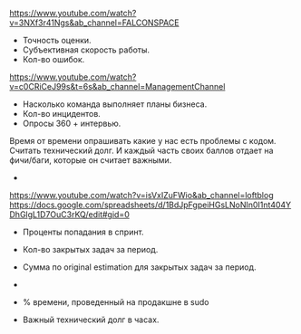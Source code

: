 https://www.youtube.com/watch?v=3NXf3r41Ngs&ab_channel=FALCONSPACE

* Точность оценки.
* Субъективная скорость работы.
* Кол-во ошибок.


https://www.youtube.com/watch?v=c0CRiCeJ99s&t=6s&ab_channel=ManagementChannel

* Насколько команда выполняет планы бизнеса.
* Кол-во инцидентов.
* Опросы 360 + интервью.


Время от времени опрашивать какие у нас есть проблемы с кодом.
Считать технический долг.
И каждый часть своих баллов отдает на фичи/баги, которые он считает важными.

*

https://www.youtube.com/watch?v=isVxIZuFWio&ab_channel=loftblog
https://docs.google.com/spreadsheets/d/1BdJpFgpeiHGsLNoNIn0I1nt404YDhGlgL1D7OuC3rKQ/edit#gid=0

* Проценты попадания в спринт.
* Кол-во закрытых задач за период.
* Сумма по original estimation для закрытых задач за период.
*

* % времени, проведенный на продакшне в sudo
* Важный технический долг в часах.
